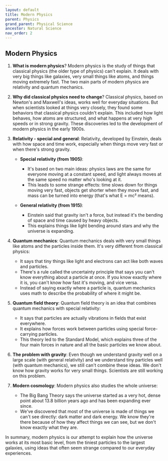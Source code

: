 ```yaml
---
layout: default
title: Modern Physics
parent: Physics
grand_parent: Physical Science
ancestor: Natural Science
nav_order: 2
---
```


## Modern Physics

1. **What is modern physics**? Modern physics is the study of things that classical physics (the older type of physics) can't explain. It deals with very big things like galaxies, very small things like atoms, and things moving extremely fast. The two main parts of modern physics are relativity and quantum mechanics.

2. **Why did classical physics need to change**? Classical physics, based on Newton's and Maxwell's ideas, works well for everyday situations. But when scientists looked at things very closely, they found some behaviors that classical physics couldn't explain. This included how light behaves, how atoms are structured, and what happens at very high speeds or in strong gravity. These discoveries led to the development of modern physics in the early 1900s.

3. **Relativity - special and general**: Relativity, developed by Einstein, deals with how space and time work, especially when things move very fast or when there's strong gravity.

    - **Special relativity (from 1905)**:
        - It's based on two main ideas: physics laws are the same for everyone moving at a constant speed, and light always moves at the same speed no matter who's looking at it.
        - This leads to some strange effects: time slows down for things moving very fast, objects get shorter when they move fast, and mass can be turned into energy (that's what E = mc² means).

    - **General relativity (from 1915)**:
        - Einstein said that gravity isn't a force, but instead it's the bending of space and time caused by heavy objects.
        - This explains things like light bending around stars and why the universe is expanding.

4. **Quantum mechanics**: Quantum mechanics deals with very small things like atoms and the particles inside them. It's very different from classical physics:
   - It says that tiny things like light and electrons can act like both waves and particles.
   - There's a rule called the uncertainty principle that says you can't know everything about a particle at once. If you know exactly where it is, you can't know how fast it's moving, and vice versa.
   - Instead of saying exactly where a particle is, quantum mechanics uses math to describe the probability of where it might be.

5. **Quantum field theory**: Quantum field theory is an idea that combines quantum mechanics with special relativity:
   - It says that particles are actually vibrations in fields that exist everywhere.
   - It explains how forces work between particles using special force-carrying particles.
   - This theory led to the Standard Model, which explains three of the four main forces in nature and all the basic particles we know about.

6. **The problem with gravity**: Even though we understand gravity well on a large scale (with general relativity) and we understand tiny particles well (with quantum mechanics), we still can't combine these ideas. We don't know how gravity works for very small things. Scientists are still working on this problem.

7. **Modern cosmology**: Modern physics also studies the whole universe:
   - The Big Bang Theory says the universe started as a very hot, dense point about 13.8 billion years ago and has been expanding ever since.
   - We've discovered that most of the universe is made of things we can't see directly: dark matter and dark energy. We know they're there because of how they affect things we can see, but we don't know exactly what they are.

In summary, modern physics is our attempt to explain how the universe works at its most basic level, from the tiniest particles to the largest galaxies, using ideas that often seem strange compared to our everyday experiences.
